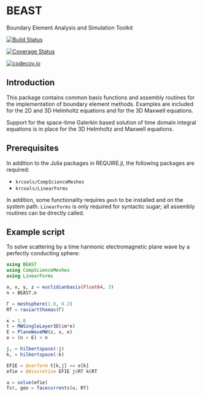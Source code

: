 # BEAST

Boundary Element Analysis and Simulation Toolkit

[![Build Status](https://travis-ci.org/krcools/BEAST.jl.svg?branch=master)](https://travis-ci.org/krcools/BEAST.jl)

[![Coverage Status](https://coveralls.io/repos/krcools/BEAST.jl/badge.svg?branch=master&service=github)](https://coveralls.io/github/krcools/BEAST.jl?branch=master)

[![codecov.io](http://codecov.io/github/krcools/BEAST.jl/coverage.svg?branch=master)](http://codecov.io/github/krcools/BEAST.jl?branch=master)

## Introduction

This package contains common basis functions and assembly routines for the implementation of
boundary element methods. Examples are included for the 2D and 3D Helmholtz equations and for
the 3D Maxwell equations.

Support for the space-time Galerkin based solution of time domain integral equations is in
place for the 3D Helmholtz and Maxwell equations.

## Prerequisites

In addition to the Julia packages in REQUIRE.jl, the following packages are required:

* `krcools/CompScienceMeshes`
* `krcools/LinearForms`

In addition, some functionality requires `gmsh` to be installed and on the system path. `LinearForms`
is only required for syntactic sugar; all assembly routines can be directly called.

## Example script

To solve scattering by a time harmonic electromagnetic plane wave by a perfectly conducting
sphere:

```julia
using BEAST
using CompScienceMeshes
using LinearForms

o, x, y, z = euclidianbasis(Float64, 3)
n = BEAST.n

Γ = meshsphere(1.0, 0.2)
RT = raviartthomas(Γ)

κ = 1.0
t = MWSingleLayer3D(im*κ)
E = PlaneWaveMW(z, x, κ)
e = (n × E) × n

j, = hilbertspace(:j)
k, = hilbertspace(:k)

EFIE = @varform t[k,j] == e[k]
efie = @discretise EFIE j∈RT k∈RT

u = solve(efie)
fcr, geo = facecurrents(u, RT)
```
